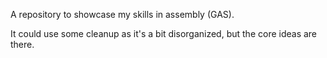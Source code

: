 A repository to showcase my skills in assembly (GAS).

It could use some cleanup as it's a bit disorganized, but the core ideas are there.
